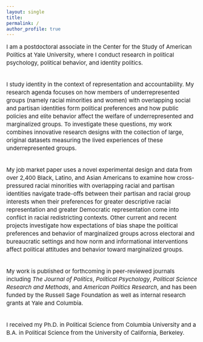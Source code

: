 ```yaml
---
layout: single
title:
permalink: /
author_profile: true
---
```


<font style="font-size: 15px; line-height: 1.4em;">
I am a postdoctoral associate in the Center for the Study of American Politics at Yale University, where I conduct research in political psychology, political behavior, and identity politics.<br /><br />

I study identity in the context of representation and accountability. My research agenda focuses on how members of underrepresented groups (namely racial minorities and women) with overlapping social and partisan identities form political preferences and how public policies and elite behavior affect the welfare of underrepresented and marginalized groups. To investigate these questions, my work combines innovative research designs with the collection of large, original datasets measuring the lived experiences of these underrepresented groups.<br /><br /> 

My job market paper uses a novel experimental design and data from over 2,400 Black, Latino, and Asian Americans to examine how cross-pressured racial minorities with overlapping racial and partisan identities navigate trade-offs between their partisan and racial group interests when their preferences for greater descriptive racial representation and greater Democratic representation come into conflict in racial redistricting contexts. Other current and recent projects investigate how expectations of bias shape the political preferences and behavior of marginalized groups across electoral and bureaucratic settings and how norm and informational interventions affect political attitudes and behavior toward marginalized groups.<br /><br />

My work is published or forthcoming in peer-reviewed journals including <i>The Journal of Politics</i>, <i>Political Psychology</i>, <i>Political Science Research and Methods</i>, and <i>American Politics Research</i>, and has been funded by the Russell Sage Foundation as well as internal research grants at Yale and Columbia.<br /><br />

I received my Ph.D. in Political Science from Columbia University and a B.A. in Political Science from the University of California, Berkeley.
</font>
